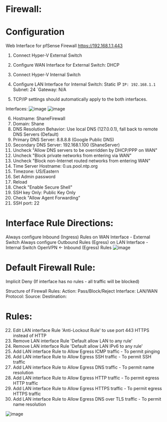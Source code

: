 # Firewall:

# Configuration
Web Interface for pfSense Firewall
https://192.168.1.1:443

1. Connect Hyper-V External Switch

2. Configure WAN Interface for External Switch: DHCP

3. Connect Hyper-V Internal Switch

4. Configure LAN Interface for Internal Switch: Static IP
`IP: 192.168.1.1
`Subnet: 24
`Gateway: N/A

5. TCP/IP settings should automatically apply to the both interfaces.

Interfaces:
![image](https://github.com/shanebagel/Homelab-Configuration/assets/99091402/5b422407-42d5-4fb3-bb86-6064084d484b)
![image](https://github.com/shanebagel/Homelab-Configuration/assets/99091402/b0640757-5d3d-470a-b145-9047ab7699cc)

6. Hostname: ShaneFirewall
7. Domain: Shane
8. DNS Resolution Behavior: Use local DNS (127.0.0.1), fall back to remote DNS Servers (Default)
9. Primary DNS Server: 8.8.8.8 (Google Public DNS) 
10. Secondary DNS Server: 192.168.1.100 (ShaneServer)
11. Uncheck "Allow DNS servers to be overridden by DHCP/PPP on WAN" 
12. Uncheck "Block private networks from entering via WAN"
13. Uncheck "Block non-Internet routed networks from entering WAN"
14. Time Server Hostname: 0.us.pool.ntp.org
15. Timezone: US/Eastern
16. Set Admin password
17. Reload 
18. Check "Enable Secure Shell"
19. SSH key Only: Public Key Only
20. Check "Allow Agent Forwarding"
21. SSH port: 22

# Interface Rule Directions:
Always configure Inbound (Ingress) Rules on WAN Interface - External Switch
Always configure Outbound Rules (Egress) on LAN Interface - Internal Switch 
OpenVPN <- Inbound (Egress) Rules 
![image](https://github.com/shanebagel/Homelab-Configuration/assets/99091402/e1a94d82-1b0e-4a4f-8cc4-11353fe9f740)

# Default Firewall Rule:
Implicit Deny (If interface has no rules - all traffic will be blocked)

Structure of Firewall Rules:
Action: Pass/Block/Reject
Interface: LAN/WAN
Protocol: <Protocol>
Source: <Source of Network Traffic>
Destination: <Destination of Network Traffic>

# Rules:
22. Edit LAN interface Rule 'Anti-Lockout Rule' to use port 443 HTTPS instead of HTTP
23. Remove LAN interface Rule 'Default allow LAN to any rule'
24. Remove LAN interface Rule 'Default allow LAN IPv6 to any rule'
25. Add LAN interface Rule to Allow Egress ICMP traffic - To permit pinging 
26. Add LAN interface Rule to Allow Egress SSH traffic - To permit SSH traffic 
27. Add LAN interface Rule to Allow Egress DNS traffic - To permit name resolution
28. Add LAN interface Rule to Allow Egress HTTP traffic - To permit egress HTTP traffic
29. Add LAN interface Rule to Allow Egress HTTPS traffic - To permit egress HTTPS traffic
30. Add LAN interface Rule to Allow Egress DNS over TLS traffic - To permit name resolution

![image](https://github.com/shanebagel/Homelab-Configuration/assets/99091402/caf9f369-a65f-4f47-b53a-e1eea6cee9f7)

